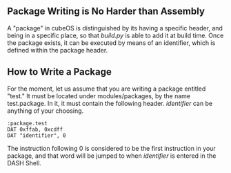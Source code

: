 ## Package Writing is No Harder than Assembly
A "package" in cubeOS is distinguished by its having a specific header, and being in a specific place, so that *build.py* is able to add it at build time. Once the package exists, it can be executed by means of an identifier, which is defined within the package header.

## How to Write a Package
For the moment, let us assume that you are writing a package entitled "test." It must be located under modules/packages, by the name test.package. In it, it must contain the following header. *identifier* can be anything of your choosing.

```
:package.test
DAT 0xffab, 0xcdff
DAT "identifier", 0
```

The instruction following 0 is considered to be the first instruction in your package, and that word will be jumped to when *identifier* is entered in the DASH Shell.

